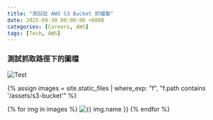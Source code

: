 ```yaml
---
title: "測試從 AWS S3 Bucket 抓檔案"
date: 2025-09-30 00:00:00 +0800
categories: [Careers, AWS]
tags: [Tech, AWS]
---
```


### 測試抓取路徑下的圖檔

![Test](/assets/s3-bucket/hikikomori.png)

{% assign images = site.static_files | where_exp: "f", "f.path contains '/assets/s3-bucket'" %}

{% for img in images %}
    <img src="{{ img.path | relative_url }}" alt="{{ img.name }}">
{% endfor %}
